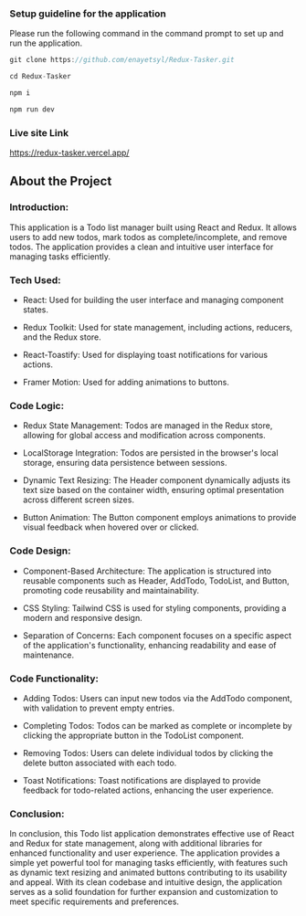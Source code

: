 ### Setup guideline for the application

Please run the following command in the command prompt to set up and run the application.

```javascript
git clone https://github.com/enayetsyl/Redux-Tasker.git

cd Redux-Tasker

npm i 

npm run dev

```

### Live site Link

 https://redux-tasker.vercel.app/


 ## About the Project

 
### Introduction:

This application is a Todo list manager built using React and Redux. It allows users to add new todos, mark todos as complete/incomplete, and remove todos. The application provides a clean and intuitive user interface for managing tasks efficiently.

### Tech Used:

- React: Used for building the user interface and managing component states.

- Redux Toolkit: Used for state management, including actions, reducers, and the Redux store.

- React-Toastify: Used for displaying toast notifications for various actions.

- Framer Motion: Used for adding animations to buttons.

### Code Logic:

- Redux State Management: Todos are managed in the Redux store, allowing for global access and modification across components.

- LocalStorage Integration: Todos are persisted in the browser's local storage, ensuring data persistence between sessions.

- Dynamic Text Resizing: The Header component dynamically adjusts its text size based on the container width, ensuring optimal presentation across different screen sizes.

- Button Animation: The Button component employs animations to provide visual feedback when hovered over or clicked.

### Code Design:

- Component-Based Architecture: The application is structured into reusable components such as Header, AddTodo, TodoList, and Button, promoting code reusability and maintainability.

- CSS Styling: Tailwind CSS is used for styling components, providing a modern and responsive design.

- Separation of Concerns: Each component focuses on a specific aspect of the application's functionality, enhancing readability and ease of maintenance.

### Code Functionality:

- Adding Todos: Users can input new todos via the AddTodo component, with validation to prevent empty entries.

- Completing Todos: Todos can be marked as complete or incomplete by clicking the appropriate button in the TodoList component.

- Removing Todos: Users can delete individual todos by clicking the delete button associated with each todo.

- Toast Notifications: Toast notifications are displayed to provide feedback for todo-related actions, enhancing the user experience.

### Conclusion:

In conclusion, this Todo list application demonstrates effective use of React and Redux for state management, along with additional libraries for enhanced functionality and user experience. The application provides a simple yet powerful tool for managing tasks efficiently, with features such as dynamic text resizing and animated buttons contributing to its usability and appeal. With its clean codebase and intuitive design, the application serves as a solid foundation for further expansion and customization to meet specific requirements and preferences.

